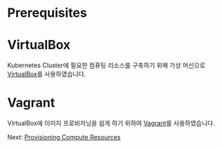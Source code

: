 # Prerequisites

# VirtualBox

Kubernetes Cluster에 필요한 컴퓨팅 리소스를 구축하기 위해 가상 머신으로 [VirtualBox](https://www.virtualbox.org/wiki/Downloads)를 사용하였습니다.

# Vagrant

VirtualBox에 이미지 프로비저닝을 쉽게 하기 위하여 [Vagrant](https://www.vagrantup.com/)를 사용하였습니다.


Next: [Provisioning Compute Resources](02-compute-resources.md)
